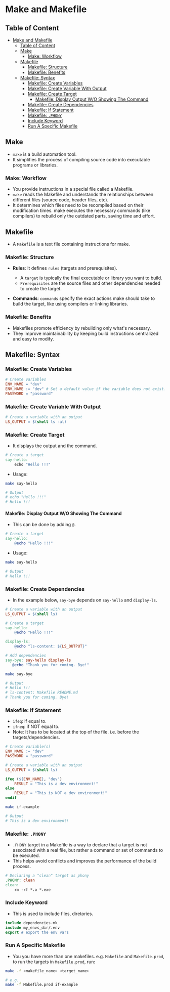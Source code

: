 # Make and Makefile

## Table of Content

- [Make and Makefile](#make-and-makefile)
  - [Table of Content](#table-of-content)
  - [Make](#make)
    - [Make: Workflow](#make-workflow)
  - [Makefile](#makefile)
    - [Makefile: Structure](#makefile-structure)
    - [Makefile: Benefits](#makefile-benefits)
  - [Makefile: Syntax](#makefile-syntax)
    - [Makefile: Create Variables](#makefile-create-variables)
    - [Makefile: Create Variable With Output](#makefile-create-variable-with-output)
    - [Makefile: Create Target](#makefile-create-target)
      - [Makefile: Display Output W/O Showing The Command](#makefile-display-output-wo-showing-the-command)
    - [Makefile: Create Dependencies](#makefile-create-dependencies)
    - [Makefile: If Statement](#makefile-if-statement)
    - [Makefile: `.PHONY`](#makefile-phony)
    - [Include Keyword](#include-keyword)
    - [Run A Specific Makefile](#run-a-specific-makefile)

## Make

- `make` is a build automation tool.
- It simplifies the process of compiling source code into executable programs or libraries.

### Make: Workflow

- You provide instructions in a special file called a Makefile.
- `make` reads the Makefile and understands the relationships between different files (source code, header files, etc).
- It determines which files need to be recompiled based on their modification times.
make executes the necessary commands (like compilers) to rebuild only the outdated parts, saving time and effort.

## Makefile

- A `Makefile` is a text file containing instructions for make.

### Makefile: Structure

- **Rules**:  It defines `rules` (targets and prerequisites).
  - A `target` is typically the final executable or library you want to build.
  - `Prerequisites` are the source files and other dependencies needed to create the target.

- **Commands**: `commands` specify the exact actions make should take to build the target, like using compilers or linking libraries.

### Makefile: Benefits

- Makefiles promote efficiency by rebuilding only what's necessary.
- They improve maintainability by keeping build instructions centralized and easy to modify.

## Makefile: Syntax

### Makefile: Create Variables

```makefile
# Create variables
ENV_NAME = "dev"
ENV_NAME := "dev" # Set a default value if the variable does not exist.
PASSWORD = "password"
```

### Makefile: Create Variable With Output

```makefile
# Create a variable with an output
LS_OUTPUT = $(shell ls -al)
```

### Makefile: Create Target

- It displays the output and the command.

```makefile
# Create a target
say-hello:
    echo "Hello !!!"
```

- Usage:

```sh
make say-hello

# Output
# echo "Hello !!!"
# Hello !!!
```

#### Makefile: Display Output W/O Showing The Command

- This can be done by adding `@`.

```makefile
# Create a target
say-hello:
    @echo "Hello !!!"
```

- Usage:

```sh
make say-hello

# Output
# Hello !!!
```

### Makefile: Create Dependencies

- In the example below, `say-bye` depends on `say-hello` and `display-ls`.

```makefile
# Create a variable with an output
LS_OUTPUT = $(shell ls)

# Create a target
say-hello:
    @echo "Hello !!!"

display-ls:
    @echo "ls-content: ${LS_OUTPUT}"

# Add dependencies
say-bye: say-hello display-ls
   @echo "Thank you for coming. Bye!"
```

```sh
make say-bye

# Output
# Hello !!!
# ls-content: Makefile README.md
# Thank you for coming. Bye!
```

### Makefile: If Statement

- `ifeq`: if equal to.
- `ifneq`: if NOT equal to.
- Note: It has to be located at the top of the file. i.e. before the targets/dependencies.

```makefile
# Create variable(s)
ENV_NAME := "dev"
PASSWORD = "password"

# Create a variable with an output
LS_OUTPUT = $(shell ls)

ifeq (${ENV_NAME}, "dev")
    RESULT = "This is a dev environment!"
else
    RESULT = "This is NOT a dev environment!"
endif
```

```sh
make if-example

# Output
# This is a dev environment!
```

### Makefile: `.PHONY`

- `.PHONY` target in a Makefile is a way to declare that a target is not associated with a real file, but rather a command or set of commands to be executed.
- This helps avoid conflicts and improves the performance of the build process.

```makefile
# Declaring a "clean" target as phony
.PHONY: clean
clean:
    rm -rf *.o *.exe
```

### Include Keyword

- This is used to include files, diretories.

```makefile
include dependencies.mk
include my_envs_dir/.env
export # export the env vars
```

### Run A Specific Makefile

- You you have more than one makefiles. e.g. `Makefile` and `Makefile.prod`, to run the targets in `Makefile.prod`, run:

```sh
make -f <makefile_name> <target_name>

# e.g.
make -f Makefile.prod if-example
```
